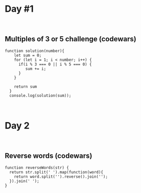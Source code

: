 # **Day #1**
<br>

## **Multiples of 3 or 5 challenge (codewars)**

```
function solution(number){
    let sum = 0;
    for (let i = 1; i < number; i++) {
      if(i % 3 === 0 || i % 5 === 0) {
         sum += i;
      }
    }
      
    return sum
  }
  console.log(solution(sum));
```
<br>

# **Day 2**
<br>

## **Reverse words (codewars)**

```
function reverseWords(str) {
  return str.split(' ').map(function(word){
    return word.split('').reverse().join('');
  }).join(' ');
}
```